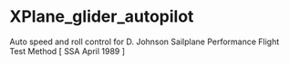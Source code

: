 # XPlane_glider_autopilot
Auto speed and roll control for D. Johnson Sailplane Performance Flight Test Method [ SSA April 1989 ]

